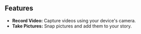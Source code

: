 ## Features

- **Record Video:** Capture videos using your device's camera.
- **Take Pictures:** Snap pictures and add them to your story.
